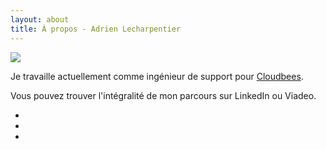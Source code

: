 ```yaml
---
layout: about
title: À propos - Adrien Lecharpentier
---
```

![](http://www.gravatar.com/avatar/8254814a3136a30724cd428841f8e155?s=250.png)

Je travaille actuellement comme ingénieur de support pour [Cloudbees](//www.cloudbees.com ).

Vous pouvez trouver l'intégralité de mon parcours sur LinkedIn ou Viadeo.

 - <a href="https://github.com/alecharp" target="_blank"><i class="fa fa-github fa-3x"></i></a>
 - <a href="https://twitter.com/alecharp" target="_blank"><i class="fa fa-twitter fa-3x"></i></a>
 - <a href="http://fr.linkedin.com/in/alecharp" target="_blank"><i class="fa fa-linkedin fa-3x"></i></a>
